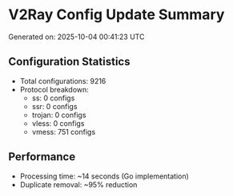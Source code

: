 # V2Ray Config Update Summary
Generated on: 2025-10-04 00:41:23 UTC

## Configuration Statistics
- Total configurations: 9216
- Protocol breakdown:
  - ss: 0 configs
  - ssr: 0 configs
  - trojan: 0 configs
  - vless: 0 configs
  - vmess: 751 configs

## Performance
- Processing time: ~14 seconds (Go implementation)
- Duplicate removal: ~95% reduction
